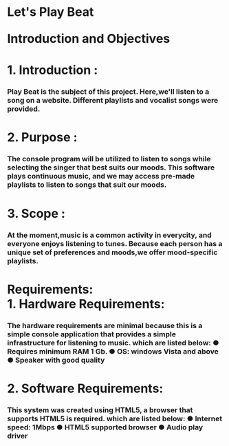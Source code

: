 <h1>Let's Play Beat 

Introduction and Objectives</h1>
<h1>1. Introduction :</h1> <h3>Play Beat is the subject of this project. Here,we'll listen to a
song on a website. Different playlists and vocalist songs were provided.</h3>
<h1>2. Purpose :</h1> <h3>The console program will be utilized to listen to songs while
selecting the singer that best suits our moods. This software plays continuous
music, and we may access pre-made playlists to listen to songs that suit our
moods.</h3>
<h1>3. Scope :</h1> <h3>At the moment,music is a common activity in everycity, and
everyone enjoys listening to tunes. Because each person has a unique set of
preferences and moods,we offer mood-specific playlists.</h3>


<h1>Requirements:<br>
1. Hardware Requirements:</h1> <h3>The hardware requirements are minimal
because this is a simple console application that provides a simple
infrastructure for listening to music.
which are listed below:
● Requires minimum RAM 1 Gb.
● OS: windows Vista and above
● Speaker with good quality</h3>
<h1>2. Software Requirements:</h1> <h3>This system was created using HTML5, a
browser that supports HTML5 is required.
which are listed below:
● Internet speed: 1Mbps
● HTML5 supported browser
● Audio play driver</h3>



